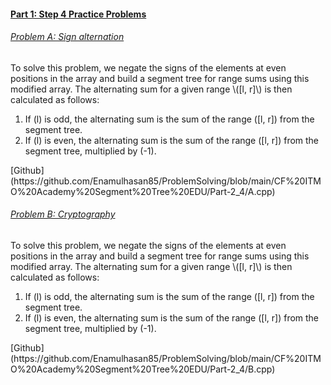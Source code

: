 
#### [Part 1: Step 4 Practice Problems](https://codeforces.com/edu/course/2/lesson/4/4/practice)

###### [Problem A: Sign alternation](https://codeforces.com/edu/course/2/lesson/4/4/practice/contest/274684/problem/A)

<spoiler summary="Solution:">
To solve this problem, we negate the signs of the elements at even positions in the array and build a segment tree for range sums using this modified array. The alternating sum for a given range \([l, r]\) is then calculated as follows:

1. If \(l\) is odd, the alternating sum is the sum of the range \([l, r]\) from the segment tree.
2. If \(l\) is even, the alternating sum is the sum of the range \([l, r]\) from the segment tree, multiplied by \(-1\).
</spoiler>

<spoiler summary="Code(C++):">
[Github](https://github.com/Enamulhasan85/ProblemSolving/blob/main/CF%20ITMO%20Academy%20Segment%20Tree%20EDU/Part-2_4/A.cpp)
</spoiler>

###### [Problem B: Cryptography](https://codeforces.com/edu/course/2/lesson/4/4/practice/contest/274684/problem/B)

<spoiler summary="Solution:">
To solve this problem, we negate the signs of the elements at even positions in the array and build a segment tree for range sums using this modified array. The alternating sum for a given range \([l, r]\) is then calculated as follows:

1. If \(l\) is odd, the alternating sum is the sum of the range \([l, r]\) from the segment tree.
2. If \(l\) is even, the alternating sum is the sum of the range \([l, r]\) from the segment tree, multiplied by \(-1\).
</spoiler>

<spoiler summary="Code(C++):">
[Github](https://github.com/Enamulhasan85/ProblemSolving/blob/main/CF%20ITMO%20Academy%20Segment%20Tree%20EDU/Part-2_4/B.cpp)
</spoiler>
